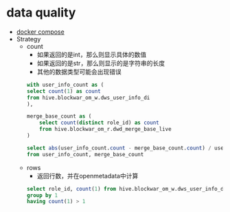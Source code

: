 # data quality
+ [docker compose](https://github.com/open-metadata/OpenMetadata/releases)
+ Strategy
    + count
        + 如果返回的是int，那么则显示具体的数值
        + 如果返回的是str，那么则显示的是字符串的长度
        + 其他的数据类型可能会出现错误
        ```sql
        with user_info_count as (
        select count(1) as count
        from hive.blockwar_om_w.dws_user_info_di
        ),

        merge_base_count as (
            select count(distinct role_id) as count
            from hive.blockwar_om_r.dwd_merge_base_live
        )

        select abs(user_info_count.count - merge_base_count.count) / user_info_count.count * 1000 as result
        from user_info_count, merge_base_count

        ```
    + rows
        + 返回行数，并在openmetadata中计算
        ```sql
        select role_id, count(1) from hive.blockwar_om_w.dws_user_info_di
        group by 1
        having count(1) > 1
        ```
